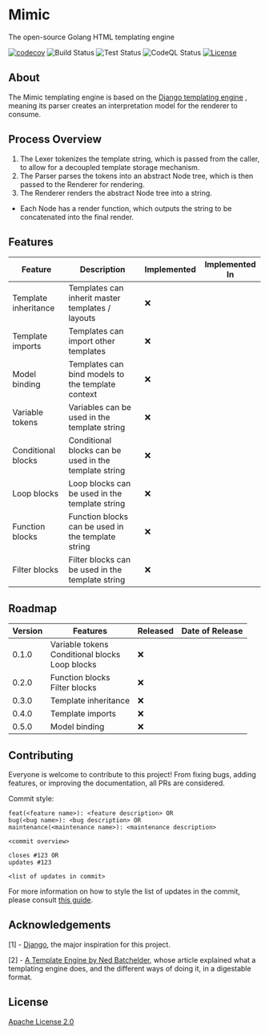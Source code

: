# Mimic

The open-source Golang HTML templating engine

[![codecov](https://codecov.io/gh/omnilium/mimic/branch/main/graph/badge.svg?token=AJWOFHKOX7)](https://codecov.io/gh/omnilium/mimic)
![Build Status](https://github.com/omnilium/mimic/actions/workflows/go-build.yml/badge.svg)
![Test Status](https://github.com/omnilium/mimic/actions/workflows/go-test.yml/badge.svg)
![CodeQL Status](https://github.com/omnilium/mimic/actions/workflows/codeql-analysis.yml/badge.svg)
[![License](https://img.shields.io/badge/License-Apache_2.0-blue.svg)](https://opensource.org/licenses/Apache-2.0)

## About

The Mimic templating engine is based on
the [Django templating engine](https://github.com/django/django/blob/a46bc327e70f81b66800780edf3830f6137a89e3/django/template/base.py)
, meaning its parser creates an interpretation model for the renderer to consume.

## Process Overview

1. The Lexer tokenizes the template string, which is passed from the caller, to allow for a decoupled template storage
   mechanism.
2. The Parser parses the tokens into an abstract Node tree, which is then passed to the Renderer for rendering.
3. The Renderer renders the abstract Node tree into a string.

- Each Node has a render function, which outputs the string to be concatenated into the final render.

## Features

| Feature              | Description                                           | Implemented | Implemented In |
|----------------------|-------------------------------------------------------|-------------|----------------|
| Template inheritance | Templates can inherit master templates / layouts      | :x:         |                |
| Template imports     | Templates can import other templates                  | :x:         |                |
| Model binding        | Templates can bind models to the template context     | :x:         |                |
| Variable tokens      | Variables can be used in the template string          | :x:         |                |
| Conditional blocks   | Conditional blocks can be used in the template string | :x:         |                |
| Loop blocks          | Loop blocks can be used in the template string        | :x:         |                |
| Function blocks      | Function blocks can be used in the template string    | :x:         |                |
| Filter blocks        | Filter blocks can be used in the template string      | :x:         |                |

## Roadmap

| Version | Features                                                 | Released | Date of Release |
|---------|----------------------------------------------------------|----------|-----------------|
| 0.1.0   | Variable tokens<br />Conditional blocks<br />Loop blocks | :x:      |                 |
| 0.2.0   | Function blocks<br />Filter blocks                       | :x:      |                 |
| 0.3.0   | Template inheritance                                     | :x:      |                 |
| 0.4.0   | Template imports                                         | :x:      |                 |
| 0.5.0   | Model binding                                            | :x:      |                 |

## Contributing

Everyone is welcome to contribute to this project! From fixing bugs, adding features, or improving the documentation,
all PRs are considered.

Commit style:

```
feat(<feature name>): <feature description> OR
bug(<bug name>): <bug description> OR
maintenance(<maintenance name>): <maintenance description>

<commit overview>

closes #123 OR
updates #123

<list of updates in commit>
```

For more information on how to style the list of updates in the commit, please
consult [this guide](https://gist.github.com/parmentf/035de27d6ed1dce0b36a).

## Acknowledgements

[1] - [Django](https://www.djangoproject.com/), the major inspiration for this project.

[2] - [A Template Engine by Ned Batchelder](https://aosabook.org/en/500L/a-template-engine.html), whose article
explained what a templating engine does, and the different ways of doing it, in a digestable format.

## License

[Apache License 2.0](https://www.apache.org/licenses/LICENSE-2.0)
